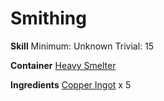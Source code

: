 <!-- TITLE: Hammered Copper Vambraces -->
<!-- SUBTITLE:  -->
# Smithing
**Skill**
Minimum: Unknown
Trivial: 15

**Container**
[Heavy Smelter](heavy-smelter)

**Ingredients**
[Copper Ingot](copper-ingot) x 5
